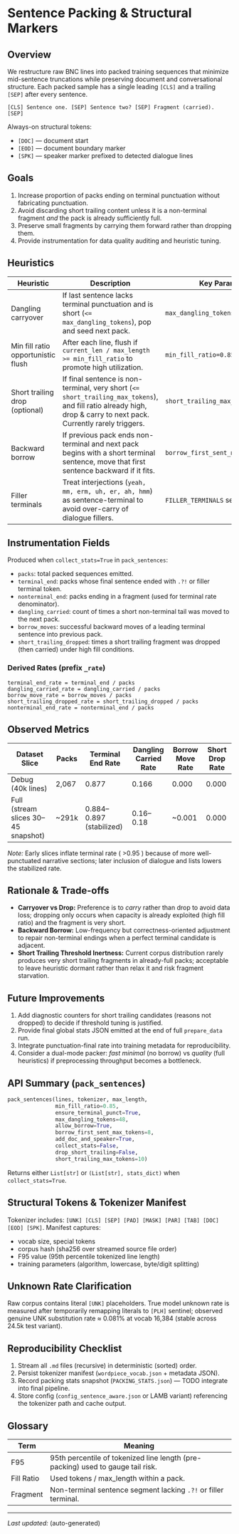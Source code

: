 # Sentence Packing & Structural Markers

## Overview
We restructure raw BNC lines into packed training sequences that minimize mid-sentence truncations while preserving document and conversational structure. Each packed sample has a single leading `[CLS]` and a trailing `[SEP]` after every sentence.

```
[CLS] Sentence one. [SEP] Sentence two? [SEP] Fragment (carried). [SEP]
```

Always-on structural tokens:
- `[DOC]` — document start
- `[EOD]` — document boundary marker
- `[SPK]` — speaker marker prefixed to detected dialogue lines

## Goals
1. Increase proportion of packs ending on terminal punctuation without fabricating punctuation.
2. Avoid discarding short trailing content unless it is a non-terminal fragment *and* the pack is already sufficiently full.
3. Preserve small fragments by carrying them forward rather than dropping them.
4. Provide instrumentation for data quality auditing and heuristic tuning.

## Heuristics
| Heuristic | Description | Key Params |
|-----------|-------------|------------|
| Dangling carryover | If last sentence lacks terminal punctuation and is short (`<= max_dangling_tokens`), pop and seed next pack. | `max_dangling_tokens=48` |
| Min fill ratio opportunistic flush | After each line, flush if `current_len / max_length >= min_fill_ratio` to promote high utilization. | `min_fill_ratio=0.85` |
| Short trailing drop (optional) | If final sentence is non-terminal, very short (`<= short_trailing_max_tokens`), and fill ratio already high, drop & carry to next pack. Currently rarely triggers. | `short_trailing_max_tokens=10` |
| Backward borrow | If previous pack ends non-terminal and next pack begins with a short terminal sentence, move that first sentence backward if it fits. | `borrow_first_sent_max_tokens=8` |
| Filler terminals | Treat interjections (`yeah, mm, erm, uh, er, ah, hmm`) as sentence-terminal to avoid over-carry of dialogue fillers. | `FILLER_TERMINALS` set |

## Instrumentation Fields
Produced when `collect_stats=True` in `pack_sentences`:
- `packs`: total packed sequences emitted.
- `terminal_end`: packs whose final sentence ended with `.?!` or filler terminal token.
- `nonterminal_end`: packs ending in a fragment (used for terminal rate denominator).
- `dangling_carried`: count of times a short non-terminal tail was moved to the next pack.
- `borrow_moves`: successful backward moves of a leading terminal sentence into previous pack.
- `short_trailing_dropped`: times a short trailing fragment was dropped (then carried) under high fill conditions.

### Derived Rates (prefix `_rate`)
`terminal_end_rate = terminal_end / packs`  
`dangling_carried_rate = dangling_carried / packs`  
`borrow_move_rate = borrow_moves / packs`  
`short_trailing_dropped_rate = short_trailing_dropped / packs`  
`nonterminal_end_rate = nonterminal_end / packs`

## Observed Metrics
| Dataset Slice | Packs | Terminal End Rate | Dangling Carried Rate | Borrow Move Rate | Short Drop Rate |
|---------------|-------|-------------------|-----------------------|------------------|-----------------|
| Debug (40k lines) | 2,067 | 0.877 | 0.166 | 0.000 | 0.000 |
| Full (stream slices 30–45 snapshot) | ~291k | 0.884–0.897 (stabilized) | 0.16–0.18 | ~0.001 | 0.000 |

*Note:* Early slices inflate terminal rate ( >0.95 ) because of more well-punctuated narrative sections; later inclusion of dialogue and lists lowers the stabilized rate.

## Rationale & Trade-offs
- **Carryover vs Drop:** Preference is to *carry* rather than drop to avoid data loss; dropping only occurs when capacity is already exploited (high fill ratio) and the fragment is very short.
- **Backward Borrow:** Low-frequency but correctness-oriented adjustment to repair non-terminal endings when a perfect terminal candidate is adjacent.
- **Short Trailing Threshold Inertness:** Current corpus distribution rarely produces very short trailing fragments in already-full packs; acceptable to leave heuristic dormant rather than relax it and risk fragment starvation.

## Future Improvements
1. Add diagnostic counters for short trailing candidates (reasons not dropped) to decide if threshold tuning is justified.
2. Provide final global stats JSON emitted at the end of full `prepare_data` run.
3. Integrate punctuation-final rate into training metadata for reproducibility.
4. Consider a dual-mode packer: *fast minimal* (no borrow) vs *quality* (full heuristics) if preprocessing throughput becomes a bottleneck.

## API Summary (`pack_sentences`)
```python
pack_sentences(lines, tokenizer, max_length,
               min_fill_ratio=0.85,
               ensure_terminal_punct=True,
               max_dangling_tokens=48,
               allow_borrow=True,
               borrow_first_sent_max_tokens=8,
               add_doc_and_speaker=True,
               collect_stats=False,
               drop_short_trailing=False,
               short_trailing_max_tokens=10)
```
Returns either `List[str]` or `(List[str], stats_dict)` when `collect_stats=True`.

## Structural Tokens & Tokenizer Manifest
Tokenizer includes: `[UNK] [CLS] [SEP] [PAD] [MASK] [PAR] [TAB] [DOC] [EOD] [SPK]`.
Manifest captures:
- vocab size, special tokens
- corpus hash (sha256 over streamed source file order)
- F95 value (95th percentile tokenized line length)
- training parameters (algorithm, lowercase, byte/digit splitting)

## Unknown Rate Clarification
Raw corpus contains literal `[UNK]` placeholders. True model unknown rate is measured after temporarily remapping literals to `[PLH]` sentinel; observed genuine UNK substitution rate ≈ 0.081% at vocab 16,384 (stable across 24.5k test variant).

## Reproducibility Checklist
1. Stream all `.md` files (recursive) in deterministic (sorted) order.
2. Persist tokenizer manifest (`wordpiece_vocab.json` + metadata JSON).
3. Record packing stats snapshot (`PACKING_STATS.json`) — TODO integrate into final pipeline.
4. Store config (`config_sentence_aware.json` or LAMB variant) referencing the tokenizer path and cache output.

## Glossary
| Term | Meaning |
|------|---------|
| F95 | 95th percentile of tokenized line length (pre-packing) used to gauge tail risk. |
| Fill Ratio | Used tokens / max_length within a pack. |
| Fragment | Non-terminal sentence segment lacking `.?!` or filler terminal. |

---
*Last updated:* (auto-generated)